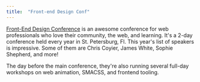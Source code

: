 ```yaml
---
title:  "Front-end Design Conf"
---
```


[Front-End Design Conference](http://frontenddesignconference.com/) is an awesome conference for web professionals who love their community, the web, and learning. It's a 2-day conference held every year in St. Petersburg, Fl.  This year's list of speakers is impressive. Some of them are Chris Coyier, James White, Sophie Shepherd, and more!

The day before the main conference, they're also running several full-day workshops on web animation, SMACSS, and frontend tooling.